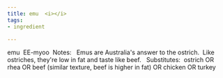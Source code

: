 ```yaml
---
title: emu  <i></i>
tags:
- ingredient

---
```

emu  EE-myoo  Notes:   Emus are Australia's answer to the ostrich.  Like ostriches, they're low in fat and taste like beef.   Substitutes:  ostrich OR rhea OR beef (similar texture, beef is higher in fat) OR chicken OR turkey
